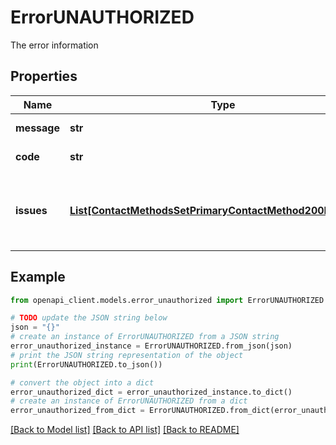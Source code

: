 # ErrorUNAUTHORIZED

The error information

## Properties

Name | Type | Description | Notes
------------ | ------------- | ------------- | -------------
**message** | **str** | The error message | 
**code** | **str** | The error code | 
**issues** | [**List[ContactMethodsSetPrimaryContactMethod200Response]**](ContactMethodsSetPrimaryContactMethod200Response.md) | An array of issues that were responsible for the error | [optional] 

## Example

```python
from openapi_client.models.error_unauthorized import ErrorUNAUTHORIZED

# TODO update the JSON string below
json = "{}"
# create an instance of ErrorUNAUTHORIZED from a JSON string
error_unauthorized_instance = ErrorUNAUTHORIZED.from_json(json)
# print the JSON string representation of the object
print(ErrorUNAUTHORIZED.to_json())

# convert the object into a dict
error_unauthorized_dict = error_unauthorized_instance.to_dict()
# create an instance of ErrorUNAUTHORIZED from a dict
error_unauthorized_from_dict = ErrorUNAUTHORIZED.from_dict(error_unauthorized_dict)
```
[[Back to Model list]](../README.md#documentation-for-models) [[Back to API list]](../README.md#documentation-for-api-endpoints) [[Back to README]](../README.md)


